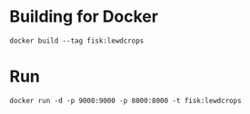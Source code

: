 # Building for Docker

```
docker build --tag fisk:lewdcrops
```

# Run

```
docker run -d -p 9000:9000 -p 8000:8000 -t fisk:lewdcrops
```